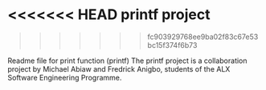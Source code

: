 <<<<<<< HEAD
printf project
=======
>>>>>>> fc903929768ee9ba02f83c67e53bc15f374f6b73


Readme file for print function (printf)
The printf project is a collaboration project by Michael Abiaw and Fredrick Anigbo, students of the ALX Software Engineering Programme.

